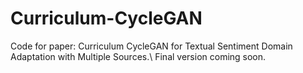 # Curriculum-CycleGAN
Code for paper: Curriculum CycleGAN for Textual Sentiment Domain Adaptation with Multiple Sources.\\
Final version coming soon.
